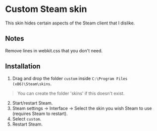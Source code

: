 # Custom Steam skin

This skin hides certain aspects of the Steam client that I dislike.

## Notes
Remove lines in webkit.css that you don't need.

## Installation
1. Drag and drop the folder ```custom``` inside ```C:\Program Files (x86)\Steam\skins```.

> You can create the folder 'skins' if this doesn't exist.

2. Start/restart Steam.
3. Steam settings -> Interface -> Select the skin you wish Steam to use (requires Steam to restart). 
4. Select ```custom```.
5. Restart Steam.
